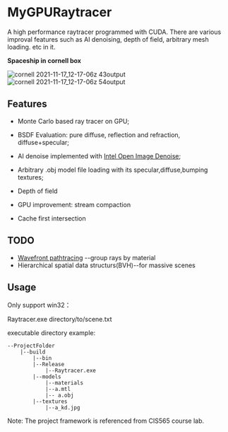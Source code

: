 # MyGPURaytracer
A high performance raytracer programmed with CUDA. There are various improval features such as AI denoising, depth of field, arbitrary mesh loading. etc in it.  

**Spaceship in cornell box**


![cornell 2021-11-17_12-17-06z 43output](https://user-images.githubusercontent.com/28896013/142200062-1871c9d9-30bb-4ceb-b0de-94bc274150d1.png)
![cornell 2021-11-17_12-17-06z 54output](https://user-images.githubusercontent.com/28896013/142200029-cb983f46-7837-4cf0-ad72-b4b899c49ef5.png)


## Features

* Monte Carlo based ray tracer on GPU;

* BSDF Evaluation: pure diffuse, reflection and refraction, diffuse+specular;

* AI denoise implemented with [Intel Open Image Denoise](https://github.com/OpenImageDenoise/oidn);

* Arbitrary .obj model file loading with its specular,diffuse,bumping textures;

* Depth of field

* GPU improvement: stream compaction

* Cache first intersection

   

## TODO

* [Wavefront pathtracing](https://research.nvidia.com/publication/megakernels-considered-harmful-wavefront-path-tracing-gpus) --group rays by material
* Hierarchical spatial data structurs(BVH)--for massive scenes

## Usage

Only support win32：

Raytracer.exe directory/to/scene.txt

executable directory example:

```
--ProjectFolder
	|--build
	    |--bin
		|--Release
		    |--Raytracer.exe
		|--models
		    |--materials
			|--a.mtl
		    |-- a.obj 
		|--textures
		    |--a_kd.jpg
```



Note: The project framework is referenced from CIS565 course lab.

